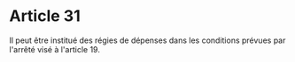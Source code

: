 # Article 31

Il peut être institué des régies de dépenses dans les conditions prévues par l'arrêté visé à l'article 19.
